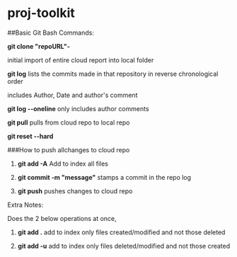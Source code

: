 proj-toolkit
============

##Basic Git Bash Commands:

**git clone "repoURL"-**

initial import of entire cloud report into local folder

**git log** lists the commits made in that repository in reverse chronological order

includes Author, Date and author's comment

**git log --oneline** only includes author comments

**git pull**
pulls from cloud repo to local repo

**git reset --hard**

###How to push allchanges to cloud repo

1. **git add -A**
Add to index all files

2. **git commit -m "message"**
stamps a commit in the repo log

3. **git push**
pushes changes to cloud repo


Extra Notes:

Does the 2 below operations at once, 
1. **git add .**
add to index only files created/modified and not those deleted

2. **git add -u**
add to index only files deleted/modified and not those created